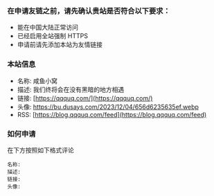 ### 在申请友链之前，请先确认贵站是否符合以下要求：

- 能在中国大陆正常访问
- 已经启用全站强制 HTTPS
- 申请前请先添加本站为友情链接

### 本站信息

- 名称: 咸鱼小窝
- 描述: 我们终将会在没有黑暗的地方相遇
- 链接: [https://qqquq.com/](https://qqquq.com/)
- 头像: https://bu.dusays.com/2023/12/04/656d6235635ef.webp
- RSS: [https://blog.qqquq.com/feed](https://blog.qqquq.com/feed)

### 如何申请

在下方按照如下格式评论

```
名称:
描述:
链接:
头像:
```


